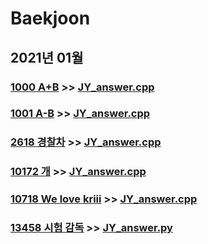 # Baekjoon

## 2021년 01월

### [1000 A+B](https://www.acmicpc.net/problem/1000) >> [JY_answer.cpp](JY_B1000.cpp)

### [1001 A-B](https://www.acmicpc.net/problem/1001) >> [JY_answer.cpp](JY_B1001.cpp)

### [2618 경찰차](https://www.acmicpc.net/problem/2618) >> [JY_answer.cpp](JY_B2618.cpp)

### [10172 개](https://www.acmicpc.net/problem/10172) >> [JY_answer.cpp](JY_B10172.cpp)

### [10718 We love kriii](https://www.acmicpc.net/problem/10718) >> [JY_answer.cpp](JY_B10718.cpp)

### [13458 시험 감독](https://www.acmicpc.net/problem/13458) >> [JY_answer.py](JY_B13458.py)



